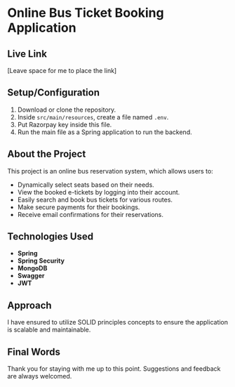 
# Online Bus Ticket Booking Application

## Live Link
[Leave space for me to place the link]

## Setup/Configuration

1. Download or clone the repository.
2. Inside `src/main/resources`, create a file named `.env`.
3. Put Razorpay key inside this file.
4. Run the main file as a Spring application to run the backend.

## About the Project

This project is an online bus reservation system, which allows users to:

- Dynamically select seats based on their needs.
- View the booked e-tickets by logging into their account.
- Easily search and book bus tickets for various routes.
- Make secure payments for their bookings.
- Receive email confirmations for their reservations.

## Technologies Used

- **Spring**
- **Spring Security**
- **MongoDB**
- **Swagger**
- **JWT**

## Approach

I have ensured to utilize SOLID principles concepts to ensure the application is scalable and maintainable.

## Final Words

Thank you for staying with me up to this point. Suggestions and feedback are always welcomed.
